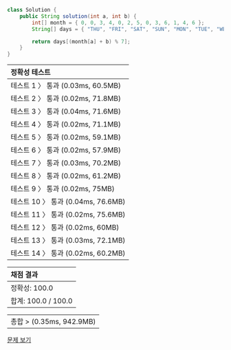 ```java
class Solution {
    public String solution(int a, int b) {
        int[] month = { 0, 0, 3, 4, 0, 2, 5, 0, 3, 6, 1, 4, 6 };
        String[] days = { "THU", "FRI", "SAT", "SUN", "MON", "TUE", "WED" };

        return days[(month[a] + b) % 7];
    }
}
```
 | 정확성 테스트 |
 |  :-  |
 | 테스트 1 〉 통과 (0.03ms, 60.5MB) |
 | 테스트 2 〉 통과 (0.02ms, 71.8MB) |
 | 테스트 3 〉 통과 (0.04ms, 71.6MB) |
 | 테스트 4 〉 통과 (0.02ms, 71.1MB) |
 | 테스트 5 〉 통과 (0.02ms, 59.1MB) |
 | 테스트 6 〉 통과 (0.02ms, 57.9MB) |
 | 테스트 7 〉 통과 (0.03ms, 70.2MB) |
 | 테스트 8 〉 통과 (0.02ms, 61.2MB) |
 | 테스트 9 〉 통과 (0.02ms, 75MB) |
 | 테스트 10 〉 통과 (0.04ms, 76.6MB) |
 | 테스트 11 〉 통과 (0.02ms, 75.6MB) |
 | 테스트 12 〉 통과 (0.02ms, 60MB) |
 | 테스트 13 〉 통과 (0.03ms, 72.1MB) |
 | 테스트 14 〉 통과 (0.02ms, 60.2MB) |

 | 채점 결과 |
 | :- |
 | 정확성: 100.0 |
 | 합계: 100.0 / 100.0 |

 ||
 | :- |
 | 총합 > (0.35ms, 942.9MB) |

[문제 보기](https://programmers.co.kr/learn/courses/30/lessons/12901?language=java)